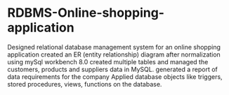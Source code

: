 # RDBMS-Online-shopping-application
Designed relational database management system for an online shopping application
created an ER (entity relationship) diagram after normalization using mySql workbench 8.0
created multiple tables and managed the customers, products and suppliers data in MySQL.
generated a report of data requirements for the company
Applied database objects like triggers, stored procedures, views, functions on the database.
